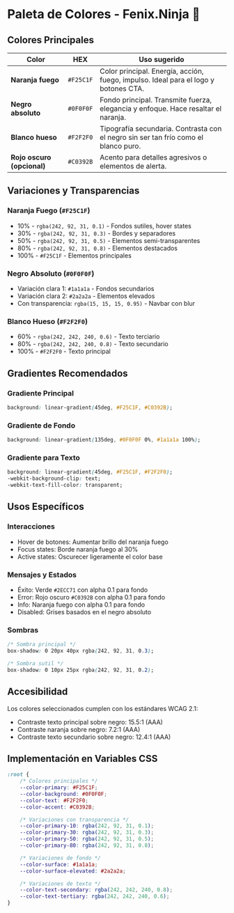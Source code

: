 # Paleta de Colores - Fenix.Ninja 🎨

## Colores Principales

| Color                      | HEX       | Uso sugerido                                                                        |
| -------------------------- | --------- | ----------------------------------------------------------------------------------- |
| **Naranja fuego**          | `#F25C1F` | Color principal. Energía, acción, fuego, impulso. Ideal para el logo y botones CTA. |
| **Negro absoluto**         | `#0F0F0F` | Fondo principal. Transmite fuerza, elegancia y enfoque. Hace resaltar el naranja.   |
| **Blanco hueso**           | `#F2F2F0` | Tipografía secundaria. Contrasta con el negro sin ser tan frío como el blanco puro. |
| **Rojo oscuro (opcional)** | `#C0392B` | Acento para detalles agresivos o elementos de alerta.                               |

## Variaciones y Transparencias

### Naranja Fuego (`#F25C1F`)
- 10% - `rgba(242, 92, 31, 0.1)` - Fondos sutiles, hover states
- 30% - `rgba(242, 92, 31, 0.3)` - Bordes y separadores
- 50% - `rgba(242, 92, 31, 0.5)` - Elementos semi-transparentes
- 80% - `rgba(242, 92, 31, 0.8)` - Elementos destacados
- 100% - `#F25C1F` - Elementos principales

### Negro Absoluto (`#0F0F0F`)
- Variación clara 1: `#1a1a1a` - Fondos secundarios
- Variación clara 2: `#2a2a2a` - Elementos elevados
- Con transparencia: `rgba(15, 15, 15, 0.95)` - Navbar con blur

### Blanco Hueso (`#F2F2F0`)
- 60% - `rgba(242, 242, 240, 0.6)` - Texto terciario
- 80% - `rgba(242, 242, 240, 0.8)` - Texto secundario
- 100% - `#F2F2F0` - Texto principal

## Gradientes Recomendados

### Gradiente Principal
```css
background: linear-gradient(45deg, #F25C1F, #C0392B);
```

### Gradiente de Fondo
```css
background: linear-gradient(135deg, #0F0F0F 0%, #1a1a1a 100%);
```

### Gradiente para Texto
```css
background: linear-gradient(45deg, #F25C1F, #F2F2F0);
-webkit-background-clip: text;
-webkit-text-fill-color: transparent;
```

## Usos Específicos

### Interacciones
- Hover de botones: Aumentar brillo del naranja fuego
- Focus states: Borde naranja fuego al 30%
- Active states: Oscurecer ligeramente el color base

### Mensajes y Estados
- Éxito: Verde `#2ECC71` con alpha 0.1 para fondo
- Error: Rojo oscuro `#C0392B` con alpha 0.1 para fondo
- Info: Naranja fuego con alpha 0.1 para fondo
- Disabled: Grises basados en el negro absoluto

### Sombras
```css
/* Sombra principal */
box-shadow: 0 20px 40px rgba(242, 92, 31, 0.3);

/* Sombra sutil */
box-shadow: 0 10px 25px rgba(242, 92, 31, 0.2);
```

## Accesibilidad

Los colores seleccionados cumplen con los estándares WCAG 2.1:
- Contraste texto principal sobre negro: 15.5:1 (AAA)
- Contraste naranja sobre negro: 7.2:1 (AAA)
- Contraste texto secundario sobre negro: 12.4:1 (AAA)

## Implementación en Variables CSS

```css
:root {
    /* Colores principales */
    --color-primary: #F25C1F;
    --color-background: #0F0F0F;
    --color-text: #F2F2F0;
    --color-accent: #C0392B;

    /* Variaciones con transparencia */
    --color-primary-10: rgba(242, 92, 31, 0.1);
    --color-primary-30: rgba(242, 92, 31, 0.3);
    --color-primary-50: rgba(242, 92, 31, 0.5);
    --color-primary-80: rgba(242, 92, 31, 0.8);

    /* Variaciones de fondo */
    --color-surface: #1a1a1a;
    --color-surface-elevated: #2a2a2a;

    /* Variaciones de texto */
    --color-text-secondary: rgba(242, 242, 240, 0.8);
    --color-text-tertiary: rgba(242, 242, 240, 0.6);
}
``` 